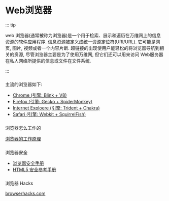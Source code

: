 # Web浏览器


::: tip

web 浏览器(通常被称为浏览器)是一个用于检索、展示和遍历在万维网上的信息资源的软件应用程序. 信息资源被定义成统一资源定位符(URI/URL). 它可能是网页, 图片, 视频或者一个内容片断. 超链接的出现使用户能轻松的将浏览器导航到相关的资源, 尽管浏览器主要是为了使用万维网, 但它们还可以用来访问 Web服务器在私人网络所提供的信息或文件在文件系统. 

:::

###
主流的浏览器如下:

* [Chrome (引擎: Blink + V8)](https://www.google.com/chrome/)
* [Firefox (引擎: Gecko + SpiderMonkey)](https://www.mozilla.org/en-US/firefox/new/)
* [Internet Exploere (引擎: Trident + Chakra)](https://support.microsoft.com/zh-cn/windows/internet-explorer-%E4%B8%8B%E8%BD%BD-d49e1f0d-571c-9a7b-d97e-be248806ca70)
*  [Safari (引擎: Webkit + SquirrelFish)](https://www.apple.com/safari/)

###
浏览器怎么工作的

[浏览器的工作原理](https://www.html5rocks.com/zh/tutorials/internals/howbrowserswork/)


###
浏览器安全

*  [浏览器安全手册](https://code.google.com/archive/p/browsersec/wikis/Main.wiki)
*  [HTML5 安全参考手册](https://html5sec.org/#javascript)


###
浏览器 Hacks

[browserhacks.com](http://browserhacks.com/)


